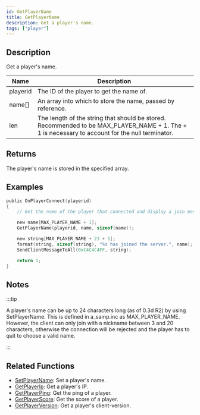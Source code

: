 ```yaml
---
id: GetPlayerName
title: GetPlayerName
description: Get a player's name.
tags: ["player"]
---
```


## Description

Get a player's name.

| Name     | Description                                                                                                                                     |
| -------- | ----------------------------------------------------------------------------------------------------------------------------------------------- |
| playerid | The ID of the player to get the name of.                                                                                                        |
| name[]   | An array into which to store the name, passed by reference.                                                                                     |
| len      | The length of the string that should be stored. Recommended to be MAX_PLAYER_NAME + 1. The + 1 is necessary to account for the null terminator. |

## Returns

The player's name is stored in the specified array.

## Examples

```c
public OnPlayerConnect(playerid)
{
    // Get the name of the player that connected and display a join message to other players

    new name[MAX_PLAYER_NAME + 1];
    GetPlayerName(playerid, name, sizeof(name));

    new string[MAX_PLAYER_NAME + 23 + 1];
    format(string, sizeof(string), "%s has joined the server.", name);
    SendClientMessageToAll(0xC4C4C4FF, string);

    return 1;
}
```

## Notes

:::tip

A player's name can be up to 24 characters long (as of 0.3d R2) by using SetPlayerName.
This is defined in a_samp.inc as MAX_PLAYER_NAME.
However, the client can only join with a nickname between 3 and 20 characters, otherwise the connection will be rejected and the player has to quit to choose a valid name.

:::

## Related Functions

- [SetPlayerName](../functions/SetPlayerName.md): Set a player's name.
- [GetPlayerIp](../functions/GetPlayerIp.md): Get a player's IP.
- [GetPlayerPing](../functions/GetPlayerPing.md): Get the ping of a player.
- [GetPlayerScore](../functions/GetPlayerScore.md): Get the score of a player.
- [GetPlayerVersion](../functions/GetPlayerVersion.md): Get a player's client-version.
